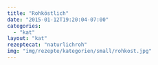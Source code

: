 ```yaml
---
title: "Rohköstlich"
date: "2015-01-12T19:20:04-07:00"
categories:
  - "kat"
layout: "kat"
rezeptecat: "naturlichroh"
img: "img/rezepte/kategorien/small/rohkost.jpg"
---
```

